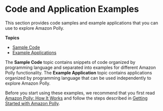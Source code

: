 # Code and Application Examples<a name="samples-and-examples"></a>

This section provides code samples and example applications that you can use to explore Amazon Polly\. 

**Topics**
+ [Sample Code](sample-code-overall.md)
+ [Example Applications](examples-for-using-polly.md)

The **Sample Code** topic contains snippets of code organized by programming language and separated into examples for different Amazon Polly functionality\. The **Example Application** topic contains applications organized by programming language that can be used independently to explore Amazon Polly\.

Before you start using these examples, we recommend that you first read [Amazon Polly: How It Works](how-text-to-speech-works.md) and follow the steps described in [Getting Started with Amazon Polly](getting-started.md)\. 